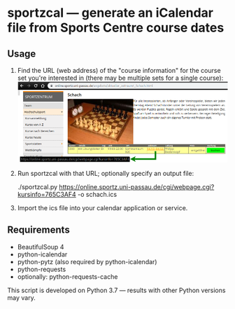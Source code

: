 sportzcal — generate an iCalendar file from Sports Centre course dates
======================================================================

Usage
-----

1. Find the URL (web address) of the "course information" for the course set
   you're interested in (there may be multiple sets for a single course):
   ![Screenshot: find the course info URL (green arrow)](kursinfo-url-example.arrow.png)

2. Run sportzcal with that URL; optionally specify an output file:

    ./sportzcal.py https://online.sportz.uni-passau.de/cgi/webpage.cgi?kursinfo=765C3AF4 -o schach.ics

3. Import the ics file into your calendar application or service.

Requirements
------------

- BeautifulSoup 4
- python-icalendar
- python-pytz (also required by python-icalendar)
- python-requests
- optionally: python-requests-cache

This script is developed on Python 3.7 — results with other Python versions may
vary.
